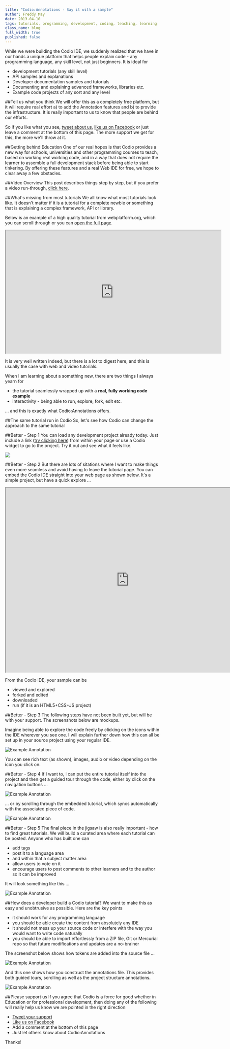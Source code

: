 ```yaml
---
title: "Codio:Annotations - Say it with a sample"
author: Freddy May
date: 2013-04-10
tags: tutorials, programming, development, coding, teaching, learning
class_name: blog
full_width: true
published: false
---
```


While we were building the Codio IDE, we suddenly realized that we have in our hands a unique platform that helps people explain code - any programming language, any skill level, not just beginners. It is ideal for

- development tutorials (any skill level)
- API samples and explanations
- Developer documentation samples and tutorials
- Documenting and explaining advanced frameworks, libraries etc.
- Example code projects of any sort and any level

##Tell us what you think
We will offer this as a completely free platform, but it will require real effort a) to add the Annotation features and b) to provide the infrastructure. It is really important to us to know that people are behind our efforts.

So if you like what you see, <a href="http://twitter.com/home/?status=Codio is an awesome platform for code examples and tutorials, any language, any skill level" target="_blank">tweet about us</a>, <a href="http://www.facebook.com/CodioHQ" target="_blank">like us on Facebook</a> or just leave a comment at the bottom of this page. The more support we get for this, the more we'll throw at it.

##Getting behind Education
One of our real hopes is that Codio provides a new way for schools, universities and other programming courses to teach, based on working real working code, and in a way that does not require the learner to assemble a full development stack before being able to start tinkering. By offering these features and a real Web IDE for free, we hope to clear away a few obstacles.

##Video Overview
This post describes things step by step, but if you prefer a video run-through, [click here](http://www.youtube.com/v/ypR9CUG1Tjo?autoplay=1&hd=1&fs=1&showsearch=0&rel=0&).

##What's missing from most tutorials
We all know what most tutorials look like. It doesn't matter if it is a tutorial for a complete newbie or something that is explaining a complex framework, API or library.

Below is an example of a high quality tutorial from webplatform.org, which you can scroll through or you can <a href="http://docs.webplatform.org/wiki/tutorials/creating_and_modifying_html" target="_blank">open the full page</a>.

<iframe style="width:700px; height:400px" src="http://docs.webplatform.org/wiki/tutorials/creating_and_modifying_html"></iframe>

It is very well written indeed, but there is a lot to digest here, and this is usually the case with web and video tutorials.

When I am learning about a something new, there are two things I always yearn for

- the tutorial seamlessly wrapped up with a **real, fully working code example**
- interactivity - being able to run, explore, fork, edit etc.

... and this is exactly what Codio:Annotations offers.

##The same tutorial run in Codio
So, let's see how Codio can change the approach to the same tutorial

##Better - Step 1
You can load any development project already today. Just include a link (<a href="https://codio.com/fmay/HTML-Create-and-Modify/tree/App/index.html" target="_blank">try clicking here</a>) from within your page or use a Codio widget to go to the project. Try it out and see what it feels like.

<a href="https://codio.com/fmay/HTML-Create-and-Modify/tree/App/index.html" target="_blank"><img src="/img/blog/codio-widget.png"></a>

##Better - Step 2
But there are lots of sitations where I want to make things even more seamless and avoid having to leave the tutorial page. You can embed the Codio IDE straight into your web page as shown below. It's a simple project, but have a quick explore ...

<iframe style="width:800px; height:600px" src="https://codio.com/fmay/HTML-Create-and-Modify/tree/App/index.html"></iframe>

From the Codio IDE, your sample can be

- viewed and explored
- forked and edited
- downloaded
- run (if it is an HTML5+CSS+JS project)

##Better - Step 3
The following steps have not been built yet, but will be with your support. The screenshots below are mockups.

Imagine being able to explore the code freely by clicking on the icons within the IDE wherever you see one. I will explain further down how this can all be set up in your source project using your regular IDE.

![Example Annotation](/img/blog/exp-settabfromlink.png)

You can see rich text (as shown), images, audio or video depending on the icon you click on.

##Better - Step 4
If I want to, I can put the entire tutorial itself into the project and then get a guided tour through the code, either by click on the navigation buttons ...

![Example Annotation](/img/blog/exp-guided.png)

... or by scrolling through the embedded tutorial, which syncs automatically with the associated piece of code.

![Example Annotation](/img/blog/exp-scroll-1.png)

##Better - Step 5
The final piece in the jigsaw is also really important - how to find great tutorials. We will build a curated area where each tutorial can be posted. Anyone who has built one can

- add tags
- post it to a language area
- and within that a subject matter area
- allow users to vote on it
- encourage users to post comments to other learners and to the author so it can be improved

It will look something like this ...

![Example Annotation](/img/blog/exp-curation.png)

##How does a developer build a Codio tutorial?
We want to make this as easy and unobtrusive as possible. Here are the key points

- it should work for any programming language
- you should be able create the content from absolutely any IDE
- it should not mess up your source code or interfere with the way you would want to write code naturally
- you should be able to import effortlessly from a ZIP file, Git or Mercurial repo so that future modifications and updates are a no-brainer

The screenshot below shows how tokens are added into the source file ...

![Example Annotation](/img/blog/ks-tokens.png)

And this one shows how you construct the annotations file. This provides both guided tours, scrolling as well as the project structure annotations.

![Example Annotation](/img/blog/ks-annotation-file.png)

<a name="support"></a>
##Please support us
If you agree that Codio is a force for good whether in Education or for professional development, then doing any of the following will really help us know we are pointed in the right direction

- <a href="http://twitter.com/home/?status=Codio is an awesome platform for code examples and tutorials, any language, any skill level" target="_blank">Tweet your support</a>
- <a href="http://www.facebook.com/CodioHQ" target="_blank">Like us on Facebook</a>
- Add a comment at the bottom of this page
- Just let others know about Codio:Annotations

Thanks!




